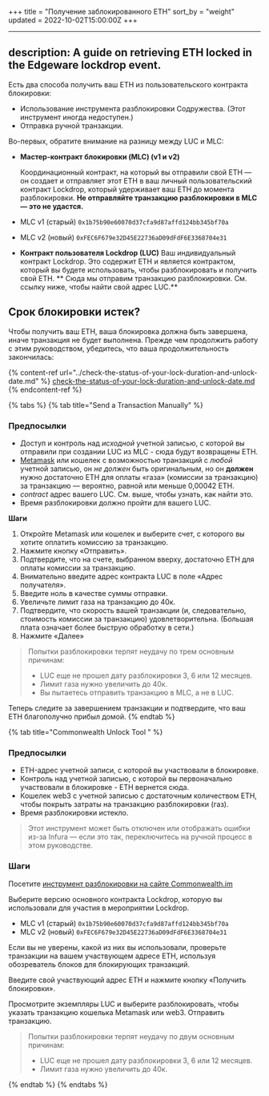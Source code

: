 +++
title = "Получение заблокированного ETH"
sort_by = "weight"
updated = 2022-10-02T15:00:00Z
+++

---
description: A guide on retrieving ETH locked in the Edgeware lockdrop event.
---

Есть два способа получить ваш ETH из пользовательского контракта блокировки:

- Использование инструмента разблокировки Содружества. (Этот инструмент иногда недоступен.)
- Отправка ручной транзакции.

Во-первых, обратите внимание на разницу между LUC и MLC:

- **Мастер-контракт блокировки (MLC) (v1 и v2)**
  
  Координационный контракт, на который вы отправили свой ETH — он создает и отправляет этот ETH в ваш личный пользовательский контракт Lockdrop, который удерживает ваш ETH до момента разблокировки. **Не отправляйте транзакцию разблокировки в MLC — это не удастся.**

- MLC v1 (старый) `0x1b75b90e60070d37cfa9d87affd124bb345bf70a`

- MLC v2 (новый) `0xFEC6F679e32D45E22736aD09dFdF6E3368704e31`

- **Контракт пользователя Lockdrop (LUC)** Ваш индивидуальный контракт Lockdrop. Это содержит ETH и является контрактом, который вы будете использовать, чтобы разблокировать и получить свой ETH. ** Сюда мы отправим транзакцию разблокировки. См. ссылку ниже, чтобы найти свой адрес LUC.**

## Срок блокировки истек?

Чтобы получить ваш ETH, ваша блокировка должна быть завершена, иначе транзакция не будет выполнена. Прежде чем продолжить работу с этим руководством, убедитесь, что ваша продолжительность закончилась:

{% content-ref url="../check-the-status-of-your-lock-duration-and-unlock-date.md" %}
[check-the-status-of-your-lock-duration-and-unlock-date.md](../check-the-status-of-your-lock-duration-and-unlock-date/)
{% endcontent-ref %}

{% tabs %}
{% tab title="Send a Transaction Manually" %}

### Предпосылки

- Доступ и контроль над _исходной_ учетной записью, с которой вы отправили при создании LUC из MLC - сюда будут возвращены ETH.
- [Metamask](https://chrome.google.com/webstore/detail/metamask/nkbihfbeogaeaoehlefnkodbefgpgknn) или кошелек с возможностью транзакций с _любой_ учетной записью, он _не должен_ быть оригинальным, но он **должен** нужно достаточно ETH для оплаты «газа» (комиссии за транзакцию) за транзакцию — вероятно, равной или меньше 0,00042 ETH.
- _contract_ адрес вашего LUC. См. выше, чтобы узнать, как найти это.
- Время разблокировки должно пройти для вашего LUC.

**Шаги**

1. Откройте Metamask или кошелек и выберите счет, с которого вы хотите оплатить комиссию за транзакцию.
2. Нажмите кнопку «Отправить».
3. Подтвердите, что на счете, выбранном вверху, достаточно ETH для оплаты комиссии за транзакцию.
4. Внимательно введите адрес контракта LUC в поле «Адрес получателя».
5. Введите ноль в качестве суммы отправки.
6. Увеличьте лимит газа на транзакцию до 40к.
7. Подтвердите, что скорость вашей транзакции (и, следовательно, стоимость комиссии за транзакцию) удовлетворительна. (Большая плата означает более быструю обработку в сети.)
8. Нажмите «Далее»

>Попытки разблокировки терпят неудачу по трем основным причинам:
>
>- LUC еще не прошел дату разблокировки 3, 6 или 12 месяцев.
>- Лимит газа нужно увеличить до 40к.
>- Вы пытаетесь отправить транзакцию в MLC, а не в LUC.

Теперь следите за завершением транзакции и подтвердите, что ваш ETH благополучно прибыл домой.
{% endtab %}

{% tab title="Commonwealth Unlock Tool " %}

### Предпосылки

- ETH-адрес учетной записи, с которой вы участвовали в блокировке.
- Контроль над учетной записью, с которой вы первоначально участвовали в блокировке - ETH вернется сюда.
- Кошелек web3 с учетной записью с достаточным количеством ETH, чтобы покрыть затраты на транзакцию разблокировки (газ).
- Время разблокировки истекло.

>Этот инструмент может быть отключен или отображать ошибки из-за Infura — если это так, переключитесь на ручной процесс в этом руководстве.

### Шаги

Посетите [инструмент разблокировки на сайте Commonwealth.im](https://commonwealth.im/edgeware/unlock)

Выберите версию основного контракта Lockdrop, которую вы использовали для участия в мероприятии Lockdrop.

- MLC v1 (старый) `0x1b75b90e60070d37cfa9d87affd124bb345bf70a`
- MLC v2 (новый) `0xFEC6F679e32D45E22736aD09dFdF6E3368704e31`

Если вы не уверены, какой из них вы использовали, проверьте транзакции на вашем участвующем адресе ETH, используя обозреватель блоков для блокирующих транзакций.

Введите свой участвующий адрес ETH и нажмите кнопку «Получить блокировки».

Просмотрите экземпляры LUC и выберите разблокировать, чтобы указать транзакцию кошелька Metamask или web3. Отправить транзакцию.

>Попытки разблокировки терпят неудачу по двум основным причинам:
>
>- LUC еще не прошел дату разблокировки 3, 6 или 12 месяцев.
>- Лимит газа нужно увеличить до 40к.

  {% endtab %}
  {% endtabs %}
